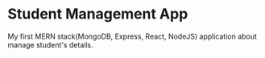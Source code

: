 # Student Management App
My first MERN stack(MongoDB, Express, React, NodeJS) application about manage student's details.
